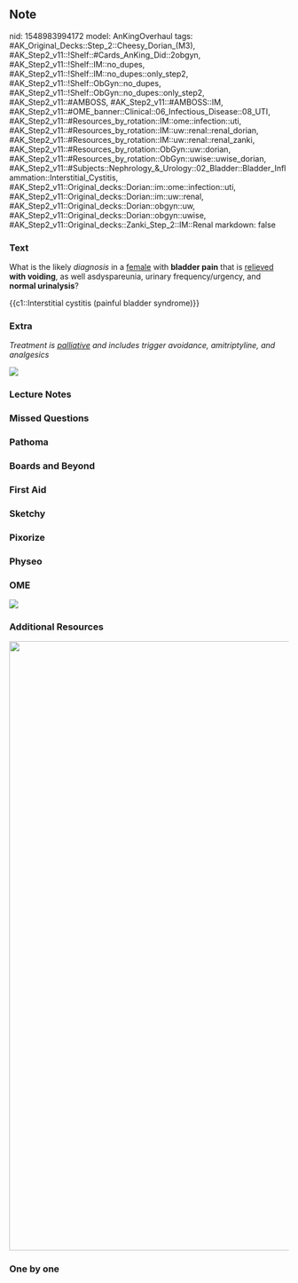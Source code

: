 ## Note
nid: 1548983994172
model: AnKingOverhaul
tags: #AK_Original_Decks::Step_2::Cheesy_Dorian_(M3), #AK_Step2_v11::!Shelf::#Cards_AnKing_Did::2obgyn, #AK_Step2_v11::!Shelf::IM::no_dupes, #AK_Step2_v11::!Shelf::IM::no_dupes::only_step2, #AK_Step2_v11::!Shelf::ObGyn::no_dupes, #AK_Step2_v11::!Shelf::ObGyn::no_dupes::only_step2, #AK_Step2_v11::#AMBOSS, #AK_Step2_v11::#AMBOSS::IM, #AK_Step2_v11::#OME_banner::Clinical::06_Infectious_Disease::08_UTI, #AK_Step2_v11::#Resources_by_rotation::IM::ome::infection::uti, #AK_Step2_v11::#Resources_by_rotation::IM::uw::renal::renal_dorian, #AK_Step2_v11::#Resources_by_rotation::IM::uw::renal::renal_zanki, #AK_Step2_v11::#Resources_by_rotation::ObGyn::uw::dorian, #AK_Step2_v11::#Resources_by_rotation::ObGyn::uwise::uwise_dorian, #AK_Step2_v11::#Subjects::Nephrology_&_Urology::02_Bladder::Bladder_Inflammation::Interstitial_Cystitis, #AK_Step2_v11::Original_decks::Dorian::im::ome::infection::uti, #AK_Step2_v11::Original_decks::Dorian::im::uw::renal, #AK_Step2_v11::Original_decks::Dorian::obgyn::uw, #AK_Step2_v11::Original_decks::Dorian::obgyn::uwise, #AK_Step2_v11::Original_decks::Zanki_Step_2::IM::Renal
markdown: false

### Text
What is the likely <i>diagnosis</i> in a <u>female</u> with
<b>bladder pain</b> that is <u style="">relieved</u> <b>with
voiding</b>, as well asdyspareunia, urinary frequency/urgency, and
<b>normal urinalysis</b>?
<div>
  {{c1::Interstitial cystitis (painful bladder syndrome)}}
</div>

### Extra
<i>Treatment is <u>palliative</u> and includes trigger avoidance,
amitriptyline, and analgesics</i>
<div>
  <div>
    <i><img src="uwot%20(1).png" class="resizer"></i>
  </div>
</div>

### Lecture Notes


### Missed Questions


### Pathoma


### Boards and Beyond


### First Aid


### Sketchy


### Pixorize


### Physeo


### OME
<div class="ome-widget">
  <a href=
  "https://onlinemeded.org/spa/infectious-disease/uti/acquire?ref=anki">
  <img src="_OME_AnkiFlashcards_Lesson_5.png"></a>
</div>

### Additional Resources
<i><img src="paste-2986698782801921.jpg" class="resizer" style=
"width: 1098px;"></i>

### One by one

